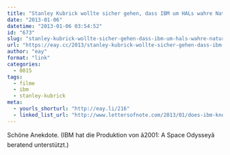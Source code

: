 ```yaml
---
title: "Stanley Kubrick wollte sicher gehen, dass IBM um HALs wahre Natur weiß"
date: "2013-01-06"
datetime: "2013-01-06 03:54:52"
id: "673"
slug: "stanley-kubrick-wollte-sicher-gehen-dass-ibm-um-hals-wahre-natur-weis"
url: "https://eay.cc/2013/stanley-kubrick-wollte-sicher-gehen-dass-ibm-um-hals-wahre-natur-weis/"
author: "eay"
format: "link"
categories:
  - 0815
tags:
  - filme
  - ibm
  - stanley-kubrick
meta:
  - yourls_shorturl: "http://eay.li/216"
  - linked_list_url: "http://www.lettersofnote.com/2013/01/does-ibm-know-that-hal-is-psychotic.html"
---
```


Schöne Anekdote. (IBM hat die Produktion von â2001: A Space Odysseyâ beratend unterstützt.)
